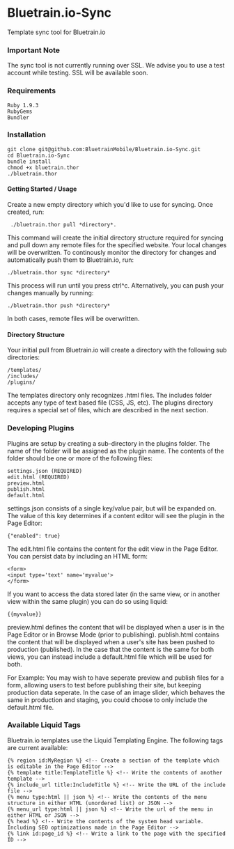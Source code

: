 Bluetrain.io-Sync
=================

Template sync tool for Bluetrain.io

### Important Note
The sync tool is not currently running over SSL.  We advise you to use a test account while testing.  SSL will be available soon.

### Requirements
```
Ruby 1.9.3
RubyGems
Bundler
```

### Installation
```
git clone git@github.com:BluetrainMobile/Bluetrain.io-Sync.git
cd Bluetrain.io-Sync
bundle install
chmod +x bluetrain.thor
./bluetrain.thor
```

#### Getting Started / Usage
Create a new empty directory which you'd like to use for syncing.  Once created, run:
```
 ./bluetrain.thor pull *directory*.  
```
 This command will create the initial directory structure required for syncing and pull down any remote files for the specified website.  Your local changes will be overwritten.  To continously monitor the directory for changes and automatically push them to Bluetrain.io, run:
```
./bluetrain.thor sync *directory*
````
This process will run until you press ctrl^c.  Alternatively, you can push your changes manually by running:
```
./bluetrain.thor push *directory*
```
In both cases, remote files will be overwritten.  

#### Directory Structure
Your initial pull from Bluetrain.io will create a directory with the following sub directories:

```
/templates/
/includes/
/plugins/
```
The templates directory only recognizes .html files.  The includes folder accepts any type of text based file (CSS, JS, etc).  The plugins directory requires a special set of files, which are described in the next section.

### Developing Plugins
Plugins are setup by creating a sub-directory in the plugins folder.  The name of the folder will be assigned as the plugin name.  The contents of the folder should be one or more of the following files:

```
settings.json (REQUIRED)
edit.html (REQUIRED)
preview.html
publish.html
default.html
```

settings.json consists of a single key/value pair, but will be expanded on.  The value of this key determines if a content editor will see the plugin in the Page Editor:

```
{"enabled": true}
```

The edit.html file contains the content for the edit view in the Page Editor.  You can persist data by including an HTML form:

```
<form>
<input type='text' name='myvalue'>
</form>
```

If you want to access the data stored later (in the same view, or in another view within the same plugin) you can do so using liquid:

```
{{myvalue}}
```

preview.html defines the content that will be displayed when a user is in the Page Editor or in Browse Mode (prior to publishing).  publish.html contains the content that will be displayed when a user's site has been pushed to production (published).  In the case that the content is the same for both views, you can instead include a default.html file which will be used for both.

For Example: You may wish to have seperate preview and publish files for a form, allowing users to test before publishing their site, but keeping production data seperate.  In the case of an image slider, which behaves the same in production and staging, you could choose to only include the default.html file.

### Available Liquid Tags
Bluetrain.io templates use the Liquid Templating Engine.  The following tags are current available:
```
{% region id:MyRegion %} <!-- Create a section of the template which is editable in the Page Editor -->
{% template title:TemplateTitle %} <!-- Write the contents of another template -->
{% include_url title:IncludeTitle %} <!-- Write the URL of the include file -->
{% menu type:html || json %} <!-- Write the contents of the menu structure in either HTML (unordered list) or JSON -->
{% menu_url type:html || json %} <!-- Write the url of the menu in either HTML or JSON -->
{% head %} <!-- Write the contents of the system head variable.  Including SEO optimizations made in the Page Editor -->
{% link id:page_id %} <!-- Write a link to the page with the specified ID -->
```

